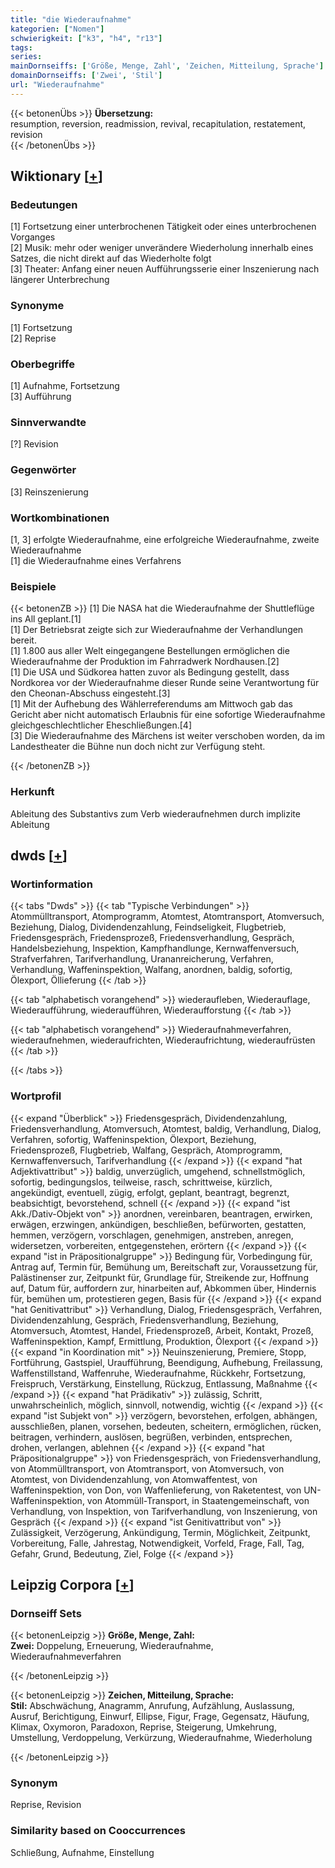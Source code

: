 ```yaml
---
title: "die Wiederaufnahme"
kategorien: ["Nomen"]
schwierigkeit: ["k3", "h4", "r13"]
tags:
series:
mainDornseiffs: ['Größe, Menge, Zahl', 'Zeichen, Mitteilung, Sprache']
domainDornseiffs: ['Zwei', 'Stil']
url: "Wiederaufnahme"
---
```


{{< betonenÜbs >}}
**Übersetzung:**  
resumption, reversion, readmission, revival, recapitulation, restatement, revision  
{{< /betonenÜbs >}}

## Wiktionary [[+](https://de.wiktionary.org/wiki/Wiederaufnahme)]

### Bedeutungen
[1] Fortsetzung einer unterbrochenen Tätigkeit oder eines unterbrochenen Vorganges  
[2] Musik: mehr oder weniger unverändere Wiederholung innerhalb eines Satzes, die nicht direkt auf das Wiederholte folgt  
[3] Theater: Anfang einer neuen Aufführungsserie einer Inszenierung nach längerer Unterbrechung  

### Synonyme
[1] Fortsetzung  
[2] Reprise  

### Oberbegriffe
[1] Aufnahme, Fortsetzung  
[3] Aufführung  

### Sinnverwandte
[?] Revision  

### Gegenwörter
[3] Reinszenierung  

### Wortkombinationen
[1, 3] erfolgte Wiederaufnahme, eine erfolgreiche Wiederaufnahme, zweite Wiederaufnahme  
[1] die Wiederaufnahme eines Verfahrens  

### Beispiele
{{< betonenZB >}}
[1] Die NASA hat die Wiederaufnahme der Shuttleflüge ins All geplant.[1]  
[1] Der Betriebsrat zeigte sich zur Wiederaufnahme der Verhandlungen bereit.  
[1] 1.800 aus aller Welt eingegangene Bestellungen ermöglichen die Wiederaufnahme der Produktion im Fahrradwerk Nordhausen.[2]  
[1] Die USA und Südkorea hatten zuvor als Bedingung gestellt, dass Nordkorea vor der Wiederaufnahme dieser Runde seine Verantwortung für den Cheonan-Abschuss eingesteht.[3]  
[1] Mit der Aufhebung des Wählerreferendums am Mittwoch gab das Gericht aber nicht automatisch Erlaubnis für eine sofortige Wiederaufnahme gleichgeschlechtlicher Eheschließungen.[4]  
[3] Die Wiederaufnahme des Märchens ist weiter verschoben worden, da im Landestheater die Bühne nun doch nicht zur Verfügung steht.  

{{< /betonenZB >}}
### Herkunft
Ableitung des Substantivs zum Verb wiederaufnehmen durch implizite Ableitung  



## dwds [[+](https://www.dwds.de/wb/Wiederaufnahme)]

### Wortinformation
{{< tabs "Dwds" >}}
{{< tab "Typische Verbindungen" >}}
Atommülltransport, Atomprogramm, Atomtest, Atomtransport, Atomversuch, Beziehung, Dialog, Dividendenzahlung, Feindseligkeit, Flugbetrieb, Friedensgespräch, Friedensprozeß, Friedensverhandlung, Gespräch, Handelsbeziehung, Inspektion, Kampfhandlunge, Kernwaffenversuch, Strafverfahren, Tarifverhandlung, Urananreicherung, Verfahren, Verhandlung, Waffeninspektion, Walfang, anordnen, baldig, sofortig, Ölexport, Öllieferung
{{< /tab >}}

{{< tab "alphabetisch vorangehend" >}}
wiederaufleben, Wiederauflage, Wiederaufführung, wiederaufführen, Wiederaufforstung
{{< /tab >}}

{{< tab "alphabetisch vorangehend" >}}
Wiederaufnahmeverfahren, wiederaufnehmen, wiederaufrichten, Wiederaufrichtung, wiederaufrüsten
{{< /tab >}}

{{< /tabs >}}

### Wortprofil
{{< expand "Überblick" >}} Friedensgespräch, Dividendenzahlung, Friedensverhandlung, Atomversuch, Atomtest, baldig, Verhandlung, Dialog, Verfahren, sofortig, Waffeninspektion, Ölexport, Beziehung, Friedensprozeß, Flugbetrieb, Walfang, Gespräch, Atomprogramm, Kernwaffenversuch, Tarifverhandlung {{< /expand >}}
{{< expand "hat Adjektivattribut" >}} baldig, unverzüglich, umgehend, schnellstmöglich, sofortig, bedingungslos, teilweise, rasch, schrittweise, kürzlich, angekündigt, eventuell, zügig, erfolgt, geplant, beantragt, begrenzt, beabsichtigt, bevorstehend, schnell {{< /expand >}}
{{< expand "ist Akk./Dativ-Objekt von" >}} anordnen, vereinbaren, beantragen, erwirken, erwägen, erzwingen, ankündigen, beschließen, befürworten, gestatten, hemmen, verzögern, vorschlagen, genehmigen, anstreben, anregen, widersetzen, vorbereiten, entgegenstehen, erörtern {{< /expand >}}
{{< expand "ist in Präpositionalgruppe" >}} Bedingung für, Vorbedingung für, Antrag auf, Termin für, Bemühung um, Bereitschaft zur, Voraussetzung für, Palästinenser zur, Zeitpunkt für, Grundlage für, Streikende zur, Hoffnung auf, Datum für, auffordern zur, hinarbeiten auf, Abkommen über, Hindernis für, bemühen um, protestieren gegen, Basis für {{< /expand >}}
{{< expand "hat Genitivattribut" >}} Verhandlung, Dialog, Friedensgespräch, Verfahren, Dividendenzahlung, Gespräch, Friedensverhandlung, Beziehung, Atomversuch, Atomtest, Handel, Friedensprozeß, Arbeit, Kontakt, Prozeß, Waffeninspektion, Kampf, Ermittlung, Produktion, Ölexport {{< /expand >}}
{{< expand "in Koordination mit" >}} Neuinszenierung, Premiere, Stopp, Fortführung, Gastspiel, Uraufführung, Beendigung, Aufhebung, Freilassung, Waffenstillstand, Waffenruhe, Wiederaufnahme, Rückkehr, Fortsetzung, Freispruch, Verstärkung, Einstellung, Rückzug, Entlassung, Maßnahme {{< /expand >}}
{{< expand "hat Prädikativ" >}} zulässig, Schritt, unwahrscheinlich, möglich, sinnvoll, notwendig, wichtig {{< /expand >}}
{{< expand "ist Subjekt von" >}} verzögern, bevorstehen, erfolgen, abhängen, ausschließen, planen, vorsehen, bedeuten, scheitern, ermöglichen, rücken, beitragen, verhindern, auslösen, begrüßen, verbinden, entsprechen, drohen, verlangen, ablehnen {{< /expand >}}
{{< expand "hat Präpositionalgruppe" >}} von Friedensgespräch, von Friedensverhandlung, von Atommülltransport, von Atomtransport, von Atomversuch, von Atomtest, von Dividendenzahlung, von Atomwaffentest, von Waffeninspektion, von Don, von Waffenlieferung, von Raketentest, von UN-Waffeninspektion, von Atommüll-Transport, in Staatengemeinschaft, von Verhandlung, von Inspektion, von Tarifverhandlung, von Inszenierung, von Gespräch {{< /expand >}}
{{< expand "ist Genitivattribut von" >}} Zulässigkeit, Verzögerung, Ankündigung, Termin, Möglichkeit, Zeitpunkt, Vorbereitung, Falle, Jahrestag, Notwendigkeit, Vorfeld, Frage, Fall, Tag, Gefahr, Grund, Bedeutung, Ziel, Folge {{< /expand >}}

## Leipzig Corpora [[+](https://corpora.uni-leipzig.de/en/res?word=Wiederaufnahme&corpusId=deu_newscrawl-public_2018)]

### Dornseiff Sets
{{< betonenLeipzig >}}
**Größe, Menge, Zahl:**  
**Zwei:** Doppelung, Erneuerung, Wiederaufnahme, Wiederaufnahmeverfahren  

{{< /betonenLeipzig >}}


{{< betonenLeipzig >}}
**Zeichen, Mitteilung, Sprache:**  
**Stil:** Abschwächung, Anagramm, Anrufung, Aufzählung, Auslassung, Ausruf, Berichtigung, Einwurf, Ellipse, Figur, Frage, Gegensatz, Häufung, Klimax, Oxymoron, Paradoxon, Reprise, Steigerung, Umkehrung, Umstellung, Verdoppelung, Verkürzung, Wiederaufnahme, Wiederholung  

{{< /betonenLeipzig >}}

### Synonym
Reprise, Revision


### Similarity based on Cooccurrences
Schließung, Aufnahme, Einstellung

